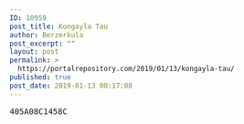 ```yaml
---
ID: 10959
post_title: Kongayla Tau
author: Berzerkula
post_excerpt: ""
layout: post
permalink: >
  https://portalrepository.com/2019/01/13/kongayla-tau/
published: true
post_date: 2019-01-13 00:17:08
---
```

<pre>405A08C1458C</pre>